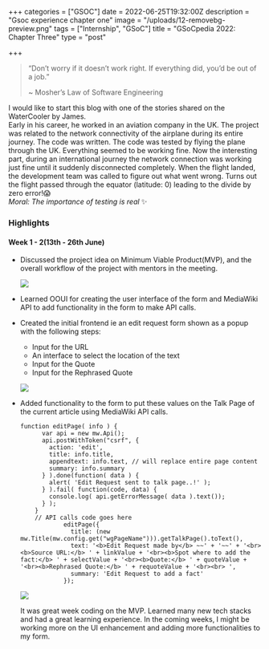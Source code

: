 +++
categories = ["GSOC"]
date = 2022-06-25T19:32:00Z
description = "Gsoc experience chapter one"
image = "/uploads/12-removebg-preview.png"
tags = ["Internship", "GSoC"]
title = "GSoCpedia 2022: Chapter Three"
type = "post"

+++
> “Don’t worry if it doesn’t work right. If everything did, you’d be out of a job.”
>
> \~ Mosher’s Law of Software Engineering

I would like to start this blog with one of the stories shared on the WaterCooler by James.  
Early in his career, he worked in an aviation company in the UK. The project was related to the network connectivity of the airplane during its entire journey. The code was written. The code was tested by flying the plane through the UK. Everything seemed to be working fine. Now the interesting part, during an international journey the network connection was working just fine until it suddenly disconnected completely. When the flight landed, the development team was called to figure out what went wrong. Turns out the flight passed through the equator (latitude: 0) leading to the divide by zero error!😱  
_Moral: The importance of testing is real_ ✨

### Highlights

#### Week 1 - 2(13th - 26th June)

* Discussed the project idea on Minimum Viable Product(MVP), and the overall workflow of the project with mentors in the meeting.

  ![](/uploads/gsoc-meet-1.png)
* Learned OOUI for creating the user interface of the form and MediaWiki API to add functionality in the form to make API calls.
* Created the initial frontend ie an edit request form shown as a popup with the following steps:
  * Input for the URL
  * An interface to select the location of the text
  * Input for the Quote
  * Input for the Rephrased Quote

  ![](/uploads/form-blog-chapter-one.png)
* Added functionality to the form to put these values on the Talk Page of the current article using MediaWiki API calls.

      function editPage( info ) {
            var api = new mw.Api();
            api.postWithToken("csrf", {
              action: 'edit',
              title: info.title,
              appendtext: info.text, // will replace entire page content
              summary: info.summary
            } ).done(function( data ) {
              alert( 'Edit Request sent to talk page..!' );
            } ).fail( function(code, data) {
              console.log( api.getErrorMessage( data ).text());
            } );
          }
          // API calls code goes here
                  editPage({
                    title: (new mw.Title(mw.config.get("wgPageName"))).getTalkPage().toText(),
                    text: '<b>Edit Request made by</b> ~~' + '~~' + '<br><b>Source URL:</b> ' + linkValue + '<br><b>Spot where to add the fact:</b> ' + selectValue + '<br><b>Quote:</b> ' + quoteValue + '<br><b>Rephrased Quote:</b> ' + requoteValue + '<br><br> ',
                    summary: 'Edit Request to add a fact'
                  }); 

  ![](/uploads/talk-page-interface-blog-chapter-one.png)

  It was great week coding on the MVP. Learned many new tech stacks and had a great learning experience. In the coming weeks, I might be working more on the UI enhancement and adding more functionalities to my form.